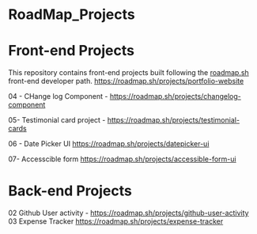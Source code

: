 # RoadMap_Projects
# Front-end Projects 

This repository contains front-end projects built following the [roadmap.sh]([https://roadmap.sh/](https://roadmap.sh/projects/basic-html-website)) front-end developer path.
https://roadmap.sh/projects/portfolio-website


04 - CHange log Component - https://roadmap.sh/projects/changelog-component

05- Testimonial card project - https://roadmap.sh/projects/testimonial-cards

06 - Date Picker UI
https://roadmap.sh/projects/datepicker-ui

07- Accesscible form
https://roadmap.sh/projects/accessible-form-ui

# Back-end Projects
02 Github User activity - https://roadmap.sh/projects/github-user-activity
03 Expense Tracker 
 https://roadmap.sh/projects/expense-tracker
